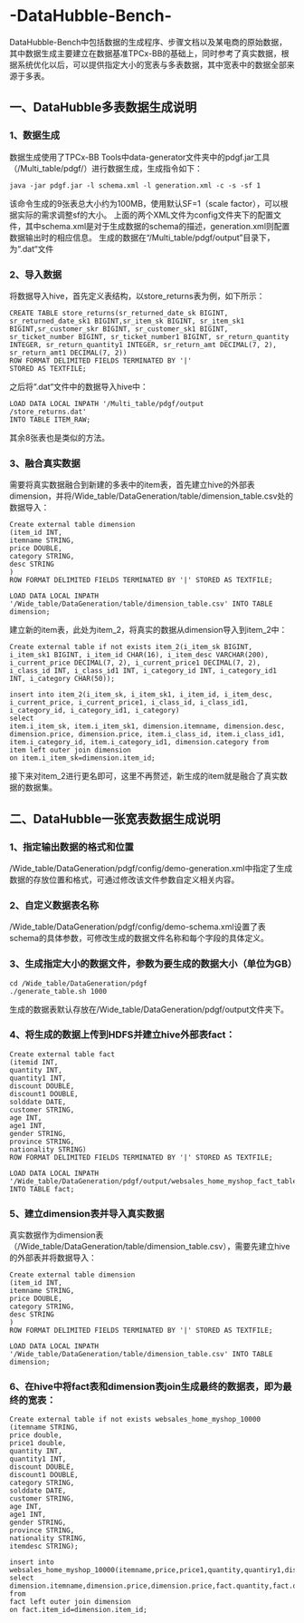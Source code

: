 # -DataHubble-Bench-
DataHubble-Bench中包括数据的生成程序、步骤文档以及某电商的原始数据，其中数据生成主要建立在数据基准TPCx-BB的基础上，同时参考了真实数据，根据系统优化以后，可以提供指定大小的宽表与多表数据，其中宽表中的数据全部来源于多表。
## 一、DataHubble多表数据生成说明
### 1、数据生成
数据生成使用了TPCx-BB Tools中data-generator文件夹中的pdgf.jar工具（/Multi_table/pdgf/）进行数据生成，生成指令如下：
```
java -jar pdgf.jar -l schema.xml -l generation.xml -c -s -sf 1
```
该命令生成的9张表总大小约为100MB，使用默认SF=1（scale factor），可以根据实际的需求调整sf的大小。
上面的两个XML文件为config文件夹下的配置文件，其中schema.xml是对于生成数据的schema的描述，generation.xml则配置数据输出时的相应信息。
生成的数据在“/Multi_table/pdgf/output”目录下，为“.dat“文件
### 2、导入数据
将数据导入hive，首先定义表结构，以store_returns表为例，如下所示：
```
CREATE TABLE store_returns(sr_returned_date_sk BIGINT, sr_returned_date_sk1 BIGINT,sr_item_sk BIGINT, sr_item_sk1 BIGINT,sr_customer_skr BIGINT, sr_customer_sk1 BIGINT, sr_ticket_number BIGINT, sr_ticket_number1 BIGINT, sr_return_quantity INTEGER, sr_return_quantity1 INTEGER, sr_return_amt DECIMAL(7, 2), sr_return_amt1 DECIMAL(7, 2))
ROW FORMAT DELIMITED FIELDS TERMINATED BY '|'
STORED AS TEXTFILE;
```
之后将“.dat“文件中的数据导入hive中：
```
LOAD DATA LOCAL INPATH '/Multi_table/pdgf/output
/store_returns.dat' 
INTO TABLE ITEM_RAW;
```
其余8张表也是类似的方法。
### 3、融合真实数据
需要将真实数据融合到新建的多表中的item表，首先建立hive的外部表dimension，并将/Wide_table/DataGeneration/table/dimension_table.csv处的数据导入：
```
Create external table dimension
(item_id INT,
itemname STRING,
price DOUBLE,
category STRING,
desc STRING
)
ROW FORMAT DELIMITED FIELDS TERMINATED BY '|' STORED AS TEXTFILE;

LOAD DATA LOCAL INPATH '/Wide_table/DataGeneration/table/dimension_table.csv' INTO TABLE dimension;
```
建立新的item表，此处为item_2，将真实的数据从dimension导入到item_2中： 
```
Create external table if not exists item_2(i_item_sk BIGINT, i_item_sk1 BIGINT, i_item_id CHAR(16), i_item_desc VARCHAR(200), i_current_price DECIMAL(7, 2), i_current_price1 DECIMAL(7, 2), i_class_id INT, i_class_id1 INT, i_category_id INT, i_category_id1 INT, i_category CHAR(50));

insert into item_2(i_item_sk, i_item_sk1, i_item_id, i_item_desc, i_current_price, i_current_price1, i_class_id, i_class_id1, i_category_id, i_category_id1, i_category)
select 
item.i_item_sk, item.i_item_sk1, dimension.itemname, dimension.desc, dimension.price, dimension.price, item.i_class_id, item.i_class_id1, item.i_category_id, item.i_category_id1, dimension.category from
item left outer join dimension
on item.i_item_sk=dimension.item_id;
```
接下来对item_2进行更名即可，这里不再赘述，新生成的item就是融合了真实数据的数据集。
## 二、DataHubble一张宽表数据生成说明
### 1、指定输出数据的格式和位置
/Wide_table/DataGeneration/pdgf/config/demo-generation.xml中指定了生成数据的存放位置和格式，可通过修改该文件参数自定义相关内容。
### 2、自定义数据表名称
/Wide_table/DataGeneration/pdgf/config/demo-schema.xml设置了表schema的具体参数，可修改生成的数据文件名称和每个字段的具体定义。
### 3、生成指定大小的数据文件，参数为要生成的数据大小（单位为GB）
```
cd /Wide_table/DataGeneration/pdgf
./generate_table.sh 1000
```
生成的数据表默认存放在/Wide_table/DataGeneration/pdgf/output文件夹下。
### 4、将生成的数据上传到HDFS并建立hive外部表fact：
```
Create external table fact
(itemid INT,
quantity INT,
quantity1 INT,
discount DOUBLE,
discount1 DOUBLE,
solddate DATE,
customer STRING, 
age INT,
age1 INT,
gender STRING,
province STRING,
nationality STRING)
ROW FORMAT DELIMITED FIELDS TERMINATED BY '|' STORED AS TEXTFILE;

LOAD DATA LOCAL INPATH '/Wide_table/DataGeneration/pdgf/output/websales_home_myshop_fact_table.dat' INTO TABLE fact;
```
### 5、建立dimension表并导入真实数据
真实数据作为dimension表（/Wide_table/DataGeneration/table/dimension_table.csv），需要先建立hive的外部表并将数据导入：
```
Create external table dimension
(item_id INT,
itemname STRING,
price DOUBLE,
category STRING,
desc STRING
)
ROW FORMAT DELIMITED FIELDS TERMINATED BY '|' STORED AS TEXTFILE;

LOAD DATA LOCAL INPATH '/Wide_table/DataGeneration/table/dimension_table.csv' INTO TABLE dimension;
```
### 6、在hive中将fact表和dimension表join生成最终的数据表，即为最终的宽表：
```
Create external table if not exists websales_home_myshop_10000
(itemname STRING,
price double,
price1 double,
quantity INT,
quantity1 INT,
discount DOUBLE,
discount1 DOUBLE,
category STRING,
solddate DATE,
customer STRING, 
age INT,
age1 INT,
gender STRING,
province STRING,
nationality STRING,
itemdesc STRING);

insert into websales_home_myshop_10000(itemname,price,price1,quantity,quantiry1,discount,discount1,category,solddate,customer,age,age1,gender,province,nationality,itemdesc)
select dimension.itemname,dimension.price,dimension.price,fact.quantity,fact.quantity,fact.discount,fact.discount,dimension.category,fact.solddate,fact.customer,fact.age,fact.age,fact.gender,fact.province,fact.nationality,dimension.itemdesc from
fact left outer join dimension
on fact.item_id=dimension.item_id;
```


